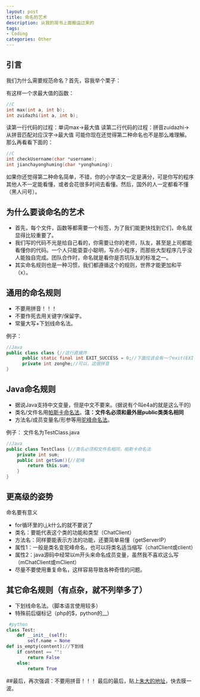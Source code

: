 ```yaml
---
layout: post
title: 命名的艺术
description: 从我的简书上面搬运过来的
tags:
- Coding
categories: Other
---
```


## 引言
我们为什么需要规范命名？首先，容我举个栗子：

有这样一个求最大值的函数：

```c
//C
int max(int a, int b);
int zuidazhi(int a, int b);
```

读第一行代码的过程：单词max->最大值
读第二行代码的过程：拼音zuidazhi->从拼音匹配对应汉字->最大值
可能你现在还觉得第二种命名也不是那么难理解。那么再看看下面的：

```c
//C
int checkUsername(char *username);
int jianchayonghuming(char *yonghuming);
```

如果你还觉得第二种命名简单，不错，你的小学语文一定是满分，可是你写的程序其他人不一定能看懂，或者会花很多时间去看懂。然后，国外的人一定都看不懂（黑人问号）。

## 为什么要谈命名的艺术
- 首先，每个文件，函数等都需要一个标签，为了我们能更快找到它们，命名就显得比较重要了。
- 我们写的代码不光是给自己看的，你需要让你的老师，队友，甚至是上司都能看懂你的代码。一个人只能耍耍小聪明，写点小程序，而那些大型程序几乎没人能独自完成。团队合作时，命名就是看你是否坑队友的标准之一。
- 其实命名规则也是一种习惯，我们都遵循这个的规则，世界才能更加和平（x）。

## 通用的命名规则
- 不要用拼音！！！
- 不要作死去用关键字/保留字。
- 常量大写+下划线命名法。

例子：

```java
//Java
public class class {//这行直接炸
      public static final int EXIT_SUCCESS = 0;//下面应该会有一个exit(EXIT_SUCCESS);吧，手动滑稽
      private int zonghe;//可以，这很拼音
}
```

## Java命名规则
- 据说Java支持中文变量，但是中文不要来。(据说有个叫e4a的就是这么干的)
- 类名/文件名用[帕斯卡命名法](http://baike.baidu.com/view/1276459.htm)。<b>注：文件名必须和最外层public类类名相同</b>
- 方法名/成员变量名/形参等用[驼峰命名法](http://baike.baidu.com/view/1165629.htm)。

例子：
文件名为TestClass.java

```java
//Java
public class TestClass {//类名必须和文件名相同，帕斯卡命名法
    private int sum;
    public int getSum(){//驼峰
        return this.sum;
    }
}
```

## 更高级的姿势
命名要有意义
- for循环里的i,j,k什么的就不要说了
- 类名：要能代表这个类的功能和类型（ChatClient）
- 方法名：同样要能表示方法的功能，还要简单易懂（getServerIP）
- 属性1：一般是类名变驼峰命名，也可以将类名适当缩写（chatClient或client）
- 属性2：java源码中经常以m开头来命名成员变量，虽然我不喜欢这么写（mChatClient或mClient）
- 尽量不要使用重复命名，这样容易导致各种奇怪的问题。


## 其它命名规则（有点杂，就不列举多了）
- 下划线命名法。（脚本语言使用较多）
- 特殊前后缀标记（php的$，python的__）

```python
 #python
class Test:
    def __init__(self):
        self.name = None
def is_empty(content)://下划线
    if content == "":
        return False
    else:
        return True
```

##最后，再次强调：不要用拼音！！！
最后的最后，贴上[朱大的地址](http://www.jianshu.com/users/d73c34b951ef)，快去膜一波。
